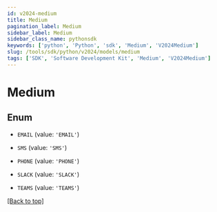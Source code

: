 ```yaml
---
id: v2024-medium
title: Medium
pagination_label: Medium
sidebar_label: Medium
sidebar_class_name: pythonsdk
keywords: ['python', 'Python', 'sdk', 'Medium', 'V2024Medium'] 
slug: /tools/sdk/python/v2024/models/medium
tags: ['SDK', 'Software Development Kit', 'Medium', 'V2024Medium']
---
```


# Medium


## Enum

* `EMAIL` (value: `'EMAIL'`)

* `SMS` (value: `'SMS'`)

* `PHONE` (value: `'PHONE'`)

* `SLACK` (value: `'SLACK'`)

* `TEAMS` (value: `'TEAMS'`)

[[Back to top]](#) 

